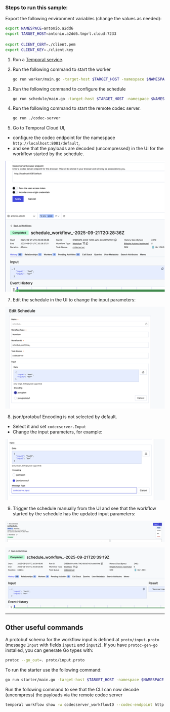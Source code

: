### Steps to run this sample:


Export the following environment variables (change the values as needed):
```bash  
export NAMESPACE=antonio.a2dd6
export TARGET_HOST=antonio.a2dd6.tmprl.cloud:7233

export CLIENT_CERT=./client.pem
export CLIENT_KEY=./client.key
```


1) Run a [Temporal service](https://github.com/temporalio/samples-go/tree/main/#how-to-use).

2) Run the following command to start the worker
   ```bash
   go run worker/main.go -target-host $TARGET_HOST -namespace $NAMESPACE -client-cert $CLIENT_CERT -client-key $CLIENT_KEY
   ```
3) Run the following command to configure the schedule
   ```bash
   go run schedule/main.go -target-host $TARGET_HOST -namespace $NAMESPACE -client-cert $CLIENT_CERT -client-key $CLIENT_KEY
   ```

5) Run the following command to start the remote codec server.
   ```bash
   go run ./codec-server 
   ```

6) Go to Temporal Cloud UI, 
- configure the codec endpoint for the namespace `http://localhost:8081/default`, 
- and see that the payloads are decoded (uncompressed) in the UI for the workflow started by the schedule.


![Screenshot 2025-09-21 at 22.33.50.png](Screenshot%202025-09-21%20at%2022.33.50.png)


7) Edit the schedule in the UI to change the input parameters:

![Screenshot 2025-09-21 at 22.30.02.png](Screenshot%202025-09-21%20at%2022.30.02.png)


8) json/protobuf Encoding is not selected by default. 
- Select it and set `codecserver.Input`
- Change the input parameters, for example:

![Screenshot 2025-09-21 at 22.37.47.png](Screenshot%202025-09-21%20at%2022.37.47.png)


9) Trigger the schedule manually from the UI and see that the workflow started by the schedule has the updated input parameters:

![Screenshot 2025-09-21 at 22.38.30.png](Screenshot%202025-09-21%20at%2022.38.30.png)

![Screenshot 2025-09-21 at 22.39.30.png](Screenshot%202025-09-21%20at%2022.39.30.png)


-----


## Other useful commands

A protobuf schema for the workflow input is defined at `proto/input.proto` (message `Input` with fields `input1` and `input2`). If you have `protoc-gen-go` installed, you can generate Go types with:

   ```bash
   protoc --go_out=. proto/input.proto
   ```




To run the starter use the following command:
   ```bash
   go run starter/main.go -target-host $TARGET_HOST -namespace $NAMESPACE -client-cert $CLIENT_CERT -client-key $CLIENT_KEY
   ```


Run the following command to see that the CLI can now decode (uncompress) the payloads via the remote codec server
   ```bash
   temporal workflow show -w codecserver_workflowID --codec-endpoint http://localhost:8081/default
   ```